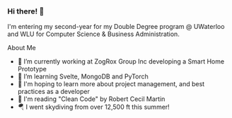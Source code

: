 ### Hi there!  👋

I'm entering my second-year for my Double Degree program @ UWaterloo and WLU for Computer Science & Business Administration.

About Me
- 🔭 I’m currently working at ZogRox Group Inc developing a Smart Home Prototype
- 🌱 I’m learning Svelte, MongoDB and PyTorch
- 🔎 I'm hoping to learn more about project management, and best practices as a developer
- 🏫 I'm reading "Clean Code" by Robert Cecil Martin
- 🪂 I went skydiving from over 12,500 ft this summer!

